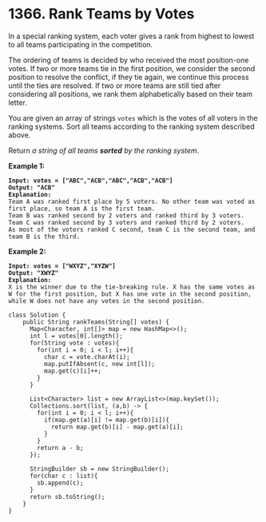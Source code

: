 # 1366. Rank Teams by Votes

In a special ranking system, each voter gives a rank from highest to lowest to all teams participating in the competition.

The ordering of teams is decided by who received the most position-one votes. If two or more teams tie in the first position, we consider the second position to resolve the conflict, if they tie again, we continue this process until the ties are resolved. If two or more teams are still tied after considering all positions, we rank them alphabetically based on their team letter.

You are given an array of strings `votes` which is the votes of all voters in the ranking systems. Sort all teams according to the ranking system described above.

Return _a string of all teams **sorted** by the ranking system_.

&#x20;

**Example 1:**

<pre><code><strong>Input: votes = ["ABC","ACB","ABC","ACB","ACB"]
</strong><strong>Output: "ACB"
</strong><strong>Explanation: 
</strong>Team A was ranked first place by 5 voters. No other team was voted as first place, so team A is the first team.
Team B was ranked second by 2 voters and ranked third by 3 voters.
Team C was ranked second by 3 voters and ranked third by 2 voters.
As most of the voters ranked C second, team C is the second team, and team B is the third.
</code></pre>

**Example 2:**

<pre><code><strong>Input: votes = ["WXYZ","XYZW"]
</strong><strong>Output: "XWYZ"
</strong><strong>Explanation:
</strong>X is the winner due to the tie-breaking rule. X has the same votes as W for the first position, but X has one vote in the second position, while W does not have any votes in the second position. 
</code></pre>

```
class Solution {
    public String rankTeams(String[] votes) {
      Map<Character, int[]> map = new HashMap<>();
      int l = votes[0].length();
      for(String vote : votes){
        for(int i = 0; i < l; i++){
          char c = vote.charAt(i);
          map.putIfAbsent(c, new int[l]);
          map.get(c)[i]++;
        }
      }
      
      List<Character> list = new ArrayList<>(map.keySet());
      Collections.sort(list, (a,b) -> {
        for(int i = 0; i < l; i++){
          if(map.get(a)[i] != map.get(b)[i]){
            return map.get(b)[i] - map.get(a)[i];
          }
        }
        return a - b;
      });
      
      StringBuilder sb = new StringBuilder();
      for(char c : list){
        sb.append(c);
      }
      return sb.toString();
    }
}
```
